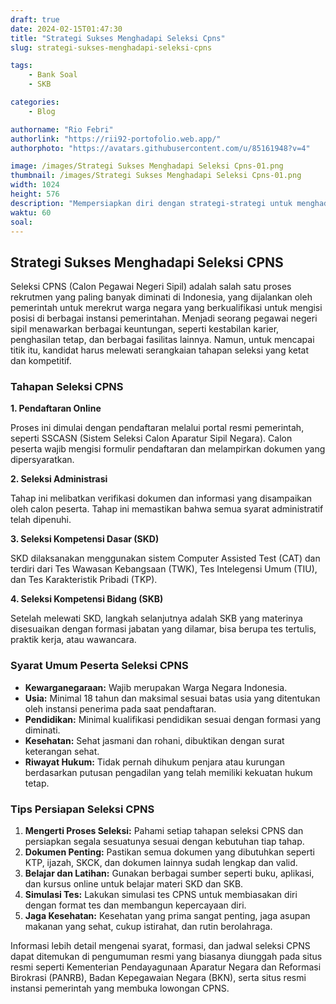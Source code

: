 ```yaml
---
draft: true
date: 2024-02-15T01:47:30
title: "Strategi Sukses Menghadapi Seleksi Cpns"
slug: strategi-sukses-menghadapi-seleksi-cpns

tags:
    - Bank Soal
    - SKB

categories:
    - Blog

authorname: "Rio Febri"
authorlink: "https://rii92-portofolio.web.app/"
authorphoto: "https://avatars.githubusercontent.com/u/85161948?v=4"

image: /images/Strategi Sukses Menghadapi Seleksi Cpns-01.png
thumbnail: /images/Strategi Sukses Menghadapi Seleksi Cpns-01.png
width: 1024
height: 576
description: "Mempersiapkan diri dengan strategi-strategi untuk menghadapi seleksi cpns"
waktu: 60
soal:
---
```


## **Strategi Sukses Menghadapi Seleksi CPNS**

Seleksi CPNS (Calon Pegawai Negeri Sipil) adalah salah satu proses rekrutmen yang paling banyak diminati di Indonesia, yang dijalankan oleh pemerintah untuk merekrut warga negara yang berkualifikasi untuk mengisi posisi di berbagai instansi pemerintahan. Menjadi seorang pegawai negeri sipil menawarkan berbagai keuntungan, seperti kestabilan karier, penghasilan tetap, dan berbagai fasilitas lainnya. Namun, untuk mencapai titik itu, kandidat harus melewati serangkaian tahapan seleksi yang ketat dan kompetitif.

### **Tahapan Seleksi CPNS**

**1. Pendaftaran Online**

Proses ini dimulai dengan pendaftaran melalui portal resmi pemerintah, seperti SSCASN (Sistem Seleksi Calon Aparatur Sipil Negara). Calon peserta wajib mengisi formulir pendaftaran dan melampirkan dokumen yang dipersyaratkan.

**2. Seleksi Administrasi**

Tahap ini melibatkan verifikasi dokumen dan informasi yang disampaikan oleh calon peserta. Tahap ini memastikan bahwa semua syarat administratif telah dipenuhi.

**3. Seleksi Kompetensi Dasar (SKD)**

SKD dilaksanakan menggunakan sistem Computer Assisted Test (CAT) dan terdiri dari Tes Wawasan Kebangsaan (TWK), Tes Intelegensi Umum (TIU), dan Tes Karakteristik Pribadi (TKP).

**4. Seleksi Kompetensi Bidang (SKB)**

Setelah melewati SKD, langkah selanjutnya adalah SKB yang materinya disesuaikan dengan formasi jabatan yang dilamar, bisa berupa tes tertulis, praktik kerja, atau wawancara.

### **Syarat Umum Peserta Seleksi CPNS**

- **Kewarganegaraan:** Wajib merupakan Warga Negara Indonesia.
- **Usia:** Minimal 18 tahun dan maksimal sesuai batas usia yang ditentukan oleh instansi penerima pada saat pendaftaran.
- **Pendidikan:** Minimal kualifikasi pendidikan sesuai dengan formasi yang diminati.
- **Kesehatan:** Sehat jasmani dan rohani, dibuktikan dengan surat keterangan sehat.
- **Riwayat Hukum:** Tidak pernah dihukum penjara atau kurungan berdasarkan putusan pengadilan yang telah memiliki kekuatan hukum tetap.

### **Tips Persiapan Seleksi CPNS**

1. **Mengerti Proses Seleksi:** Pahami setiap tahapan seleksi CPNS dan persiapkan segala sesuatunya sesuai dengan kebutuhan tiap tahap.
2. **Dokumen Penting:** Pastikan semua dokumen yang dibutuhkan seperti KTP, ijazah, SKCK, dan dokumen lainnya sudah lengkap dan valid.
3. **Belajar dan Latihan:** Gunakan berbagai sumber seperti buku, aplikasi, dan kursus online untuk belajar materi SKD dan SKB.
4. **Simulasi Tes:** Lakukan simulasi tes CPNS untuk membiasakan diri dengan format tes dan membangun kepercayaan diri.
5. **Jaga Kesehatan:** Kesehatan yang prima sangat penting, jaga asupan makanan yang sehat, cukup istirahat, dan rutin berolahraga.

Informasi lebih detail mengenai syarat, formasi, dan jadwal seleksi CPNS dapat ditemukan di pengumuman resmi yang biasanya diunggah pada situs resmi seperti Kementerian Pendayagunaan Aparatur Negara dan Reformasi Birokrasi (PANRB), Badan Kepegawaian Negara (BKN), serta situs resmi instansi pemerintah yang membuka lowongan CPNS.

